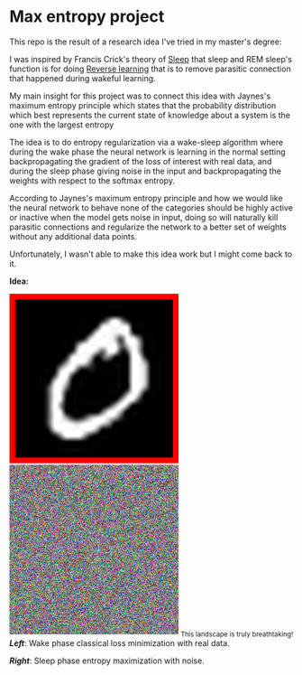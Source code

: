 # Max entropy project


This repo is the result of a research idea I've tried in my master's degree:

I was inspired by Francis Crick's theory of [Sleep](https://www.nature.com/articles/304111a0) that sleep and REM sleep's function is for doing [Reverse learning](https://en.wikipedia.org/wiki/Reverse_learning) that is to remove parasitic connection that happened during wakeful learning.

My main insight for this project was to connect this idea with Jaynes's maximum entropy principle which states that the probability distribution which best represents the current state of knowledge about a system is the one with the largest entropy

 The idea is to do entropy regularization via a wake-sleep algorithm where during the wake phase the neural network is learning in the normal setting backpropagating the gradient of the loss of interest with real data, and during the sleep phase giving noise in the input and backpropagating the weights with respect to the softmax entropy.

According to Jaynes's maximum entropy principle and how we would like the neural network to behave none of the categories should be highly active or inactive when the model gets noise in input, doing so will naturally kill parasitic connections and regularize the network to a better set of weights without any additional data points.




 Unfortunately, I wasn't able to make this idea work but I might come back to it.


**Idea:**
                     
![animation1](figures/mnist_digits.gif)  ![animation2](figures/noise2.gif) 
<sub>This landscape is truly breathtaking!</sub>
_**Left**_: Wake phase classical loss minimization with real data.

_**Right**_: Sleep phase entropy maximization with noise.



 
